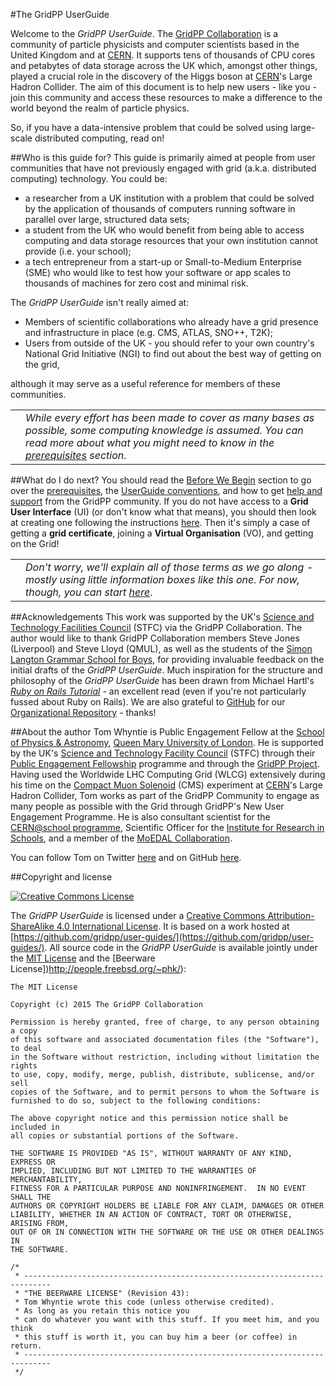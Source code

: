 #The GridPP UserGuide

Welcome to the _GridPP UserGuide_.
The [GridPP Collaboration](https://www.gridpp.ac.uk)
is a community of particle physicists
and computer scientists based in the United Kingdom and at
[CERN](http://cern.ch).
It supports tens of thousands of CPU cores
and petabytes of data storage across the UK which,
amongst other things,
played a crucial role in the 
discovery of the Higgs boson at
[CERN](http://cern.ch)'s
Large Hadron Collider.
The aim of this document
is to help new users - like you -
join this community and access these resources
to make a difference to the world
beyond the realm of particle physics. 

So, if you have a data-intensive problem that could
be solved using large-scale distributed computing,
read on!

##Who is this guide for?
This guide is primarily aimed at people
from user communities that have not previously
engaged with grid
(a.k.a. distributed computing)
technology. You could be:

* a researcher from a UK institution with a problem
that could be solved by the application of
thousands of computers running software in parallel
over large, structured data sets;
* a student from the UK
who would benefit from being able to access
computing and data storage resources that
your own institution cannot provide (i.e. your school);
* a tech entrepreneur from a start-up or
Small-to-Medium Enterprise (SME) who would like to
test how your software or app scales to thousands
of machines for zero cost and minimal risk.

The _GridPP UserGuide_ isn't really aimed at:

* Members of scientific collaborations who already have
a grid presence and infrastructure in place
(e.g. CMS, ATLAS, SNO++, T2K);
* Users from outside of the UK - you should refer to
your own country's National Grid Initiative (NGI) to
find out about the best way of getting on the grid,

although it may serve as a useful reference
for members of these communities.

<table>
<tr>
<td align='center'><i class="fa fa-warning" style='font-size:3em'></i></td>
<td>
<em>While every effort has been made to cover as many
bases as possible, some computing knowledge is
assumed. You can read more about what you might need to know  in the
<a href='before-we-begin/before-we-begin.html'>prerequisites</a>
section</em>.
</td>
</tr>
</table>

##What do I do next?
You should read the
[Before We Begin](before-we-begin/before-we-begin.html)
section to go over the
[prerequisites](before-we-begin/prerequisites.html),
the
[UserGuide conventions](before-we-begin/conventions.html),
and how to get
[help and support](before-we-begin/getting-help.html)
from the GridPP community.
If you do not have access to a **Grid User Interface** (UI)
(or don't know what that means),
you should then look at creating one following the
instructions
[here](gridpp-cernvm/gridpp-cernvm.html).
Then it's simply a case of getting a **grid certificate**,
joining a **Virtual Organisation** (VO), and
getting on the Grid!

<table>
<tr>
<td align='center'><i class="fa fa-info-circle" style='font-size:3em'></i></td>
<td>
<em>Don't worry, we'll explain all of those terms
as we go along - mostly using little information boxes like this one.
For now, though, you can start
<a href='before-we-begin/before-we-begin.html'>here</a></em>.
</td>
</tr>
</table>

##Acknowledgements
This work was supported by
the UK's
[Science and Technology Facilities Council](http://www.stfc.ac.uk)
(STFC) via the GridPP Collaboration.
The author would like to thank
GridPP Collaboration members
Steve Jones (Liverpool) and Steve Lloyd (QMUL),
as well as the students of the
[Simon Langton Grammar School for Boys](http://www.thelangton.org.uk),
for providing invaluable feedback on the initial drafts of the
_GridPP UserGuide_.
Much inspiration for the structure and philosophy of the
_GridPP UserGuide_ has been drawn from Michael Hartl's
_[Ruby on Rails Tutorial](https://ww.railstutorial.org)_ - an
excellent read (even if you're not particularly fussed about
Ruby on Rails). We are also grateful to
[GitHub](http://github.com) for our
[Organizational Repository](http://github.com/gridpp) - thanks!

##About the author
Tom Whyntie is Public Engagement Fellow at the
[School of Physics & Astronomy](http://ph.qmul.ac.uk),
[Queen Mary University of London](http://www.qmul.ac.uk).
He is supported by the UK's
[Science and Technology Facility Council](http://www.stfc.ac.uk) (STFC)
through their
[Public Engagement Fellowship](http://www.stfc.ac.uk/funding/fellowships/public-engagement-fellowships/public-engagement-fellows/)
programme and through the
[GridPP Project](https://www.gridpp.ac.uk).
Having used the Worldwide LHC Computing Grid (WLCG) extensively
during his time on the
[Compact Muon Solenoid](http://cms.web.cern.ch/)
(CMS) experiment at
[CERN](http://cern.ch)'s Large Hadron Collider,
Tom works as part of the GridPP Community to
engage as many people as possible with the Grid
through GridPP's New User Engagement Programme.
He is also consultant scientist for the
[CERN@school programme](http://cernatschool.web.cern.ch),
Scientific Officer for the
[Institute for Research in Schools](http://researchinschools.org),
and a member of the
[MoEDAL Collaboration](http://moedal.web.cern.ch).

You can follow Tom on Twitter [here](http://twitter.com/twhyntie)
and on GitHub [here](http:github.com/twhyntie).

##Copyright and license

<a rel='license' href='http://creativecommons.org/licenses/by-sa/4.0/'>
<img alt="Creative Commons License" style="border-width:0" src="https://i.creativecommons.org/l/by-sa/4.0/88x31.png" />
</a>

The _GridPP UserGuide_ is licensed under a
[Creative Commons Attribution-ShareAlike 4.0 International License](http://creativecommons.org/licenses/by-sa/4.0/).
It is based on a work hosted at [https://github.com/gridpp/user-guides/](https://github.com/gridpp/user-guides/).
All source code in the _GridPP UserGuide_ is available jointly
under the
[MIT License](http://opensource.org/licenses/MIT)
and the
[Beerware License])http://people.freebsd.org/~phk/):

```
The MIT License

Copyright (c) 2015 The GridPP Collaboration

Permission is hereby granted, free of charge, to any person obtaining a copy
of this software and associated documentation files (the "Software"), to deal
in the Software without restriction, including without limitation the rights
to use, copy, modify, merge, publish, distribute, sublicense, and/or sell
copies of the Software, and to permit persons to whom the Software is
furnished to do so, subject to the following conditions:

The above copyright notice and this permission notice shall be included in
all copies or substantial portions of the Software.

THE SOFTWARE IS PROVIDED "AS IS", WITHOUT WARRANTY OF ANY KIND, EXPRESS OR
IMPLIED, INCLUDING BUT NOT LIMITED TO THE WARRANTIES OF MERCHANTABILITY,
FITNESS FOR A PARTICULAR PURPOSE AND NONINFRINGEMENT.  IN NO EVENT SHALL THE
AUTHORS OR COPYRIGHT HOLDERS BE LIABLE FOR ANY CLAIM, DAMAGES OR OTHER
LIABILITY, WHETHER IN AN ACTION OF CONTRACT, TORT OR OTHERWISE, ARISING FROM,
OUT OF OR IN CONNECTION WITH THE SOFTWARE OR THE USE OR OTHER DEALINGS IN
THE SOFTWARE.
```

```
/*
 * ----------------------------------------------------------------------------
 * "THE BEERWARE LICENSE" (Revision 43):
 * Tom Whyntie wrote this code (unless otherwise credited).
 * As long as you retain this notice you
 * can do whatever you want with this stuff. If you meet him, and you think
 * this stuff is worth it, you can buy him a beer (or coffee) in return.
 * ----------------------------------------------------------------------------
 */
```
